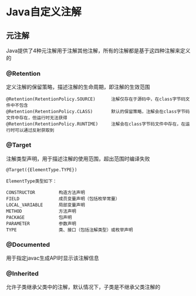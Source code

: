 # Java自定义注解

## 元注解
Java提供了4种元注解用于注解其他注解，所有的注解都是基于这四种注解来定义的

### @Retention 
定义注解的保留策略，描述注解的生命周期，即注解的生效范围

    @Retention(RetentionPolicy.SOURCE)      注解仅存在于源码中，在class字节码文件中不包含  
    @Retention(RetentionPolicy.CLASS)       默认的保留策略，注解会在class字节码文件中存在，但运行时无法获得  
    @Retention(RetentionPolicy.RUNTIME)     注解会在class字节码文件中存在，在运行时可以通过反射获取到  

### @Target 
注解类型声明，用于描述注解的使用范围，超出范围时编译失败

    @Target({ElementType.TYPE})
    
    ElementType类型如下：
    
    CONSTRUCTOR         构造方法声明
    FIELD               成员变量声明（包括枚举常量）
    LOCAL_VARIABLE      局部变量声明
    METHOD              方法声明
    PACKAGE             包声明
    PARAMETER           参数声明
    TYPE                类、接口（包括注解类型）或枚举声明
    
### @Documented
用于指定javac生成API时显示该注解信息

### @Inherited
允许子类继承父类中的注解，默认情况下，子类是不继承父类注解的

